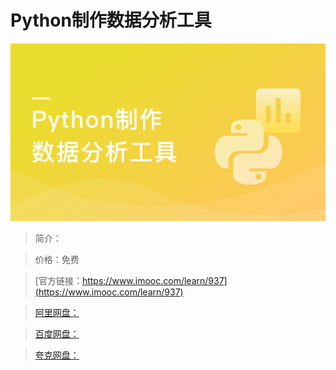 # Python制作数据分析工具

![img](../../assets/5fe4430000011bd605400304.jpg)

> 简介：

> 价格：免费

> [官方链接：https://www.imooc.com/learn/937](https://www.imooc.com/learn/937)

> [阿里网盘：]()

> [百度网盘：]()

> [夸克网盘：]()
